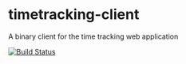 # timetracking-client
A binary client for the time tracking web application

[![Build Status](https://travis-ci.org/thedava/timetracking-client.svg?branch=master)](https://travis-ci.org/thedava/timetracking-client)

